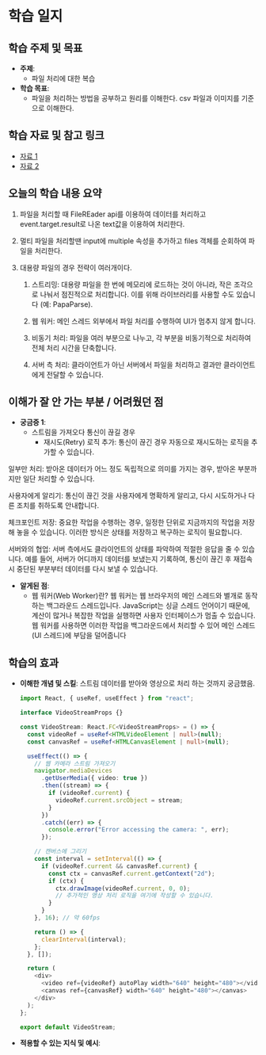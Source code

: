 # 학습 일지

## 학습 주제 및 목표

- **주제**:
  - 파일 처리에 대한 복습
- **학습 목표**:
  - 파일을 처리하는 방법을 공부하고 원리를 이해한다. csv 파일과 이미지를 기준으로 이해한다.

## 학습 자료 및 참고 링크

- [자료 1](#)
- [자료 2](#)

## 오늘의 학습 내용 요약

1. 파일을 처리할 때 FileREader api를 이용하여 데이터를 처리하고 event.target.result로 나온 text값을 이용하여 처리한다.
2. 멀티 파일을 처리할땐 input에 multiple 속성을 추가하고 files 객체를 순회하여 파일을 처리한다.
3. 대용량 파일의 경우 전략이 여러개이다.

   1. 스트리밍: 대용량 파일을 한 번에 메모리에 로드하는 것이 아니라, 작은 조각으로 나눠서 점진적으로 처리합니다. 이를 위해 라이브러리를 사용할 수도 있습니다 (예: PapaParse).

   2. 웹 워커: 메인 스레드 외부에서 파일 처리를 수행하여 UI가 멈추지 않게 합니다.

   3. 비동기 처리: 파일을 여러 부분으로 나누고, 각 부분을 비동기적으로 처리하여 전체 처리 시간을 단축합니다.

   4. 서버 측 처리: 클라이언트가 아닌 서버에서 파일을 처리하고 결과만 클라이언트에게 전달할 수 있습니다.

## 이해가 잘 안 가는 부분 / 어려웠던 점

- **궁금증 1**:
  - 스트림을 가져오다 통신이 끊길 경우
    - 재시도(Retry) 로직 추가: 통신이 끊긴 경우 자동으로 재시도하는 로직을 추가할 수 있습니다.

일부만 처리: 받아온 데이터가 어느 정도 독립적으로 의미를 가지는 경우, 받아온 부분까지만 일단 처리할 수 있습니다.

사용자에게 알리기: 통신이 끊긴 것을 사용자에게 명확하게 알리고, 다시 시도하거나 다른 조치를 취하도록 안내합니다.

체크포인트 저장: 중요한 작업을 수행하는 경우, 일정한 단위로 지금까지의 작업을 저장해 놓을 수 있습니다. 이러한 방식은 상태를 저장하고 복구하는 로직이 필요합니다.

서버와의 협업: 서버 측에서도 클라이언트의 상태를 파악하여 적절한 응답을 줄 수 있습니다. 예를 들어, 서버가 어디까지 데이터를 보냈는지 기록하여, 통신이 끊긴 후 재접속 시 중단된 부분부터 데이터를 다시 보낼 수 있습니다.

- **알게된 점**:
  - 웹 워커(Web Worker)란?
    웹 워커는 웹 브라우저의 메인 스레드와 별개로 동작하는 백그라운드 스레드입니다. JavaScript는 싱글 스레드 언어이기 때문에, 계산이 많거나 복잡한 작업을 실행하면 사용자 인터페이스가 멈출 수 있습니다. 웹 워커를 사용하면 이러한 작업을 백그라운드에서 처리할 수 있어 메인 스레드 (UI 스레드)에 부담을 덜어줍니다

## 학습의 효과

- **이해한 개념 및 스킬**:
  스트림 데이터를 받아와 영상으로 처리 하는 것까지 궁금했음.

  ```ts
  import React, { useRef, useEffect } from "react";

  interface VideoStreamProps {}

  const VideoStream: React.FC<VideoStreamProps> = () => {
    const videoRef = useRef<HTMLVideoElement | null>(null);
    const canvasRef = useRef<HTMLCanvasElement | null>(null);

    useEffect(() => {
      // 웹 카메라 스트림 가져오기
      navigator.mediaDevices
        .getUserMedia({ video: true })
        .then((stream) => {
          if (videoRef.current) {
            videoRef.current.srcObject = stream;
          }
        })
        .catch((err) => {
          console.error("Error accessing the camera: ", err);
        });

      // 캔버스에 그리기
      const interval = setInterval(() => {
        if (videoRef.current && canvasRef.current) {
          const ctx = canvasRef.current.getContext("2d");
          if (ctx) {
            ctx.drawImage(videoRef.current, 0, 0);
            // 추가적인 영상 처리 로직을 여기에 작성할 수 있습니다.
          }
        }
      }, 16); // 약 60fps

      return () => {
        clearInterval(interval);
      };
    }, []);

    return (
      <div>
        <video ref={videoRef} autoPlay width="640" height="480"></video>
        <canvas ref={canvasRef} width="640" height="480"></canvas>
      </div>
    );
  };

  export default VideoStream;
  ```

- **적용할 수 있는 지식 및 예시**:
